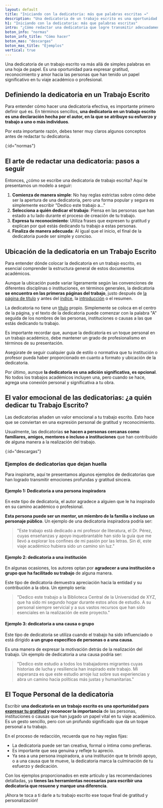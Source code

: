 ```yaml
---
layout: default
title: "Iniciando con la dedicatoria: más que palabras escritas ⇛"
description: "Una dedicatoria de un trabajo escrito es una oportunidad de expresar gratitud y reconocimiento hacia las personas que te ayudaron en tu trabajo."
h1: "Iniciando con la dedicatoria: más que palabras escritas"
intro: "¿Cómo redactar una dedicatoria que logre transmitir adecuadamente todos estos sentimientos? Aquí, te guiamos en ese proceso."
boton_info: "normas"
boton_info_title: "Cómo hacer"
boton_mas: "descargas"
boton_mas_title: "Ejemplos"
vertical: true
---
```

Una dedicatoria de un trabajo escrito va más allá de simples palabras en una hoja de papel. Es una oportunidad para expresar gratitud, reconocimiento y amor hacia las personas que han tenido un papel significativo en tu viaje académico o profesional.

## Definiendo la dedicatoria en un Trabajo Escrito

Para entender cómo hacer una dedicatoria efectiva, es importante primero definir qué es. En términos sencillos, **una dedicatoria en un trabajo escrito es una declaración hecha por el autor, en la que se atribuye su esfuerzo y trabajo a uno o más individuos**.

Por esta importante razón, debes tener muy claros algunos conceptos antes de redactar tu dedicatoria.
<!-- Anclaje para que la barra fijada no cubra el siguiente subtítulo -->
{:id="normas"}

## El arte de redactar una dedicatoria: pasos a seguir

Entonces, ¿cómo se escribe una dedicatoria de trabajo escrita? Aquí te presentamos un modelo a seguir:

1. **Comienza de manera simple**: No hay reglas estrictas sobre cómo debe ser la apertura de una dedicatoria, pero una forma popular y segura es simplemente escribir "Dedico este trabajo a..."
2. **Selecciona a quién dedicar el trabajo**: Piensa en las personas que han estado a tu lado durante el proceso de creación de tu trabajo.
3. **Expresa tu reconocimiento**: Utiliza frases que expresen tu gratitud y explican por qué estás dedicando tu trabajo a estas personas.
4. **Finaliza de manera adecuada**: Al igual que el inicio, el final de la dedicatoria puede ser simple y conciso.

## Ubicación de la dedicatoria en un Trabajo Escrito

Para entender dónde colocar la dedicatoria en un trabajo escrito, es esencial comprender la estructura general de estos documentos académicos.

Aunque la ubicación puede variar ligeramente según las convenciones de diferentes disciplinas o instituciones, en términos generales, la dedicatoria **se encuentra en las primeras páginas del trabajo**, justo después de [la página de título]({{'portada-trabajo-escrito'|relative_url}}) y antes del [índice]({{'tabla-de-contenido-trabajo-escrito'|relative_url}}), la [introducción]({{'introduccion-trabajo-escrito'|relative_url}}) o el resumen.

La dedicatoria no tiene un [título]({{'titulos-trabajo-escrito'|relative_url}}) propio. Simplemente se coloca en el centro de la página, y el texto de la dedicatoria puede comenzar con la palabra "A" seguida de los nombres de las personas, instituciones o causas a las que estás dedicando tu trabajo.

Es importante recordar que, aunque la dedicatoria es un toque personal en un trabajo académico, debe mantener un grado de profesionalismo en términos de su presentación.

Asegúrate de seguir cualquier guía de estilo o normativa que tu institución o profesor pueda haber proporcionado en cuanto a formato y ubicación de la dedicatoria.

Por último, aunque **la dedicatoria es una adición significativa, es opcional**. No todos los trabajos académicos incluyen una, pero cuando se hace, agrega una conexión personal y significativa a tu obra.

## El valor emocional de las dedicatorias: ¿a quién dedicar tu Trabajo Escrito?

Las dedicatorias añaden un valor emocional a tu trabajo escrito. Esto hace que se conviertan en una expresión personal de gratitud y reconocimiento.

Usualmente, las dedicatorias **se hacen a personas cercanas como familiares, amigos, mentores o incluso a instituciones** que han contribuido de alguna manera a la realización del trabajo.
<!-- Anclaje para que la barra fijada no cubra el siguiente subtítulo -->
{:id="descargas"}

### Ejemplos de dedicatorias que dejan huella

Para inspirarte, aquí te presentamos algunos ejemplos de dedicatorias que han logrado transmitir emociones profundas y gratitud sincera.

#### Ejemplo 1: Dedicatoria a una persona inspiradora

En este tipo de dedicatoria, el autor agradece a alguien que le ha inspirado en su camino académico o profesional.

**Esta persona puede ser un mentor, un miembro de la familia o incluso un personaje público**. Un ejemplo de una dedicatoria inspiradora podría ser:

>"Este trabajo está dedicado a mi profesor de literatura, el Dr. Pérez, cuyas enseñanzas y apoyo inquebrantable han sido la guía que me llevó a explorar los confines de mi pasión por las letras. Sin él, este viaje académico hubiera sido un camino sin luz."

#### Ejemplo 2: dedicatoria a una institución

En algunas ocasiones, los autores optan por **agradecer a una institución o grupo que ha facilitado su trabajo** de alguna manera.

Este tipo de dedicatoria demuestra apreciación hacia la entidad y su contribución a la obra. Un ejemplo sería:

>"Dedico este trabajo a la Biblioteca Central de la Universidad de XYZ, que ha sido mi segundo hogar durante estos años de estudio. A su personal siempre servicial y a sus vastos recursos que han sido esenciales en la realización de este proyecto."

#### Ejemplo 3: dedicatoria a una causa o grupo

Este tipo de dedicatoria se utiliza cuando el trabajo ha sido influenciado o está dirigido **a un grupo específico de personas o a una causa**.

Es una manera de expresar la motivación detrás de la realización del trabajo. Un ejemplo de dedicatoria a una causa podría ser:

>"Dedico este estudio a todos los trabajadores migrantes cuyas historias de lucha y resiliencia han inspirado este trabajo. Mi esperanza es que este estudio arroje luz sobre sus experiencias y abra un camino hacia políticas más justas y humanitarias."

## El Toque Personal de la dedicatoria

Escribir **una dedicatoria en un trabajo escrito es una oportunidad para [expresar tu gratitud]({{'agradecimientos-trabajo-escrito'|relative_url}} "Agradecimientos") y reconocer la importancia** de las personas, instituciones o causas que han jugado un papel vital en tu viaje académico. Es un gesto sencillo, pero con un profundo significado que da un toque personal a tu trabajo.

En el proceso de redacción, recuerda que no hay reglas fijas:

* La dedicatoria puede ser tan creativa, formal o íntima como prefieras.
* Es importante que sea genuina y refleje tu aprecio.
* Ya sea a una persona inspiradora, a una institución que te brindó apoyo, o a una causa que te mueve, la dedicatoria marca la culminación de tu esfuerzo y dedicación.

Con los ejemplos proporcionados en este artículo y las recomendaciones detalladas, ya **tienes las herramientas necesarias para escribir una dedicatoria que resuene y marque una diferencia**.

¡Ahora te toca a ti darle a tu trabajo escrito ese toque final de gratitud y personalización!

